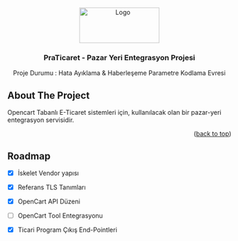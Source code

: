 <!-- Improved compatibility of back to top link: See: https://github.com/othneildrew/Best-README-Template/pull/73 -->
<a name="readme-top"></a>
<!--
*** Thanks for checking out the Best-README-Template. If you have a suggestion
*** that would make this better, please fork the repo and create a pull request
*** or simply open an issue with the tag "enhancement".
*** Don't forget to give the project a star!
*** Thanks again! Now go create something AMAZING! :D
-->



<!-- PROJECT SHIELDS -->
<!--
*** I'm using markdown "reference style" links for readability.
*** Reference links are enclosed in brackets [ ] instead of parentheses ( ).
*** See the bottom of this document for the declaration of the reference variables
*** for contributors-url, forks-url, etc. This is an optional, concise syntax you may use.
*** https://www.markdownguide.org/basic-syntax/#reference-style-links
-->


<!-- PROJECT LOGO -->
<br />
<div align="center">
  <a href="https://github.com/othneildrew/Best-README-Template">
    <img src="https://www.praticaret.com/image/cache/catalog/yeni/logo-siyah-339x97.png.webp" alt="Logo" width="180" height="80">
  </a>

  <h3 align="center">PraTicaret - Pazar Yeri Entegrasyon Projesi</h3>

  <p align="center">
    Proje Durumu : Hata Ayıklama & Haberleşeme Parametre Kodlama Evresi
  </p>
</div>






<!-- ABOUT THE PROJECT -->
## About The Project



Opencart Tabanlı E-Ticaret sistemleri için, kullanılacak olan bir pazar-yeri entegrasyon servisidir. 


<p align="right">(<a href="#readme-top">back to top</a>)</p>





<!-- ROADMAP -->
## Roadmap

- [x] İskelet Vendor yapısı
- [X] Referans TLS Tanımları
- [x] OpenCart API Düzeni
- [ ] OpenCart Tool Entegrasyonu
- [x] Ticari Program Çıkış End-Pointleri


